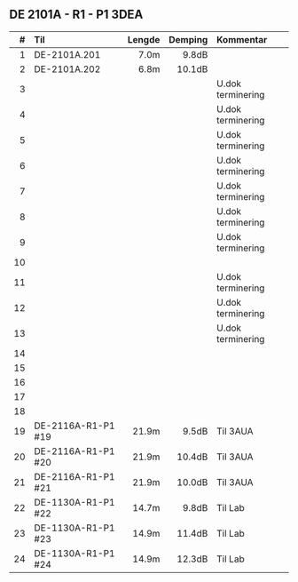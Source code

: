 ## DE 2101A - R1 - P1   3DEA

|  #  |        Til       |Lengde|Demping|     Kommentar   |
|----:|:-----------------|-----:|------:|:----------------|
|    1|DE-2101A.201      |  7.0m|  9.8dB|                 |
|    2|DE-2101A.202      |  6.8m| 10.1dB|                 |
|    3|                  |      |       |U.dok terminering|
|    4|                  |      |       |U.dok terminering|
|    5|                  |      |       |U.dok terminering|
|    6|                  |      |       |U.dok terminering|
|    7|                  |      |       |U.dok terminering|
|    8|                  |      |       |U.dok terminering|
|    9|                  |      |       |U.dok terminering|
|   10|                  |      |       |                 | 
|   11|                  |      |       |U.dok terminering|
|   12|                  |      |       |U.dok terminering|
|   13|                  |      |       |U.dok terminering|
|   14|                  |      |       |                 |
|   15|                  |      |       |                 |
|   16|                  |      |       |                 |
|   17|                  |      |       |                 | 
|   18|                  |      |       |                 |
|   19|DE-2116A-R1-P1 #19| 21.9m|  9.5dB|Til 3AUA         |
|   20|DE-2116A-R1-P1 #20| 21.9m| 10.4dB|Til 3AUA         |
|   21|DE-2116A-R1-P1 #21| 21.9m| 10.0dB|Til 3AUA         |
|   22|DE-1130A-R1-P1 #22| 14.7m|  9.8dB|Til Lab          |
|   23|DE-1130A-R1-P1 #23| 14.9m| 11.4dB|Til Lab          |
|   24|DE-1130A-R1-P1 #24| 14.9m| 12.3dB|Til Lab          |
